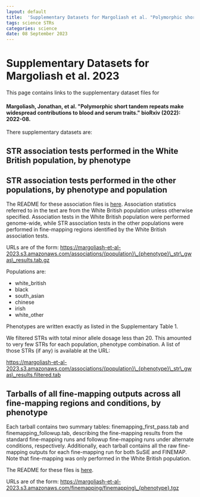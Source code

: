 ```yaml
---
layout: default
title:  'Supplementary Datasets for Margoliash et al. "Polymorphic short tandem repeats make widespread contributions to blood and serum traits"'
tags: science STRs
categories: science
date: 08 September 2023
---
```


# Supplementary Datasets for Margoliash et al. 2023

This page contains links to the supplementary dataset files for 

#### Margoliash, Jonathan, et al. "Polymorphic short tandem repeats make widespread contributions to blood and serum traits." bioRxiv (2022): 2022-08.

There supplementary datasets are:

## STR association tests performed in the White British population, by phenotype
## STR association tests performed in the other populations, by phenotype and population

The README for these association files is [here](https://gymreklab.com/2023/Margoliash/et/al/GWAS/README.html).
Association statistics referred to in the text are from the White British population unless otherwise specified. Association tests
in the White British population were performed genome-wide, while STR association tests in the other populations were performed in 
fine-mapping regions identified by the White British association tests.

URLs are of the form: https://margoliash-et-al-2023.s3.amazonaws.com/associations/{population}\_{phenotype}\_str\_gwas\_results.tab.gz

Populations are:

* white\_british
* black
* south\_asian
* chinese
* irish
* white\_other

Phenotypes are written exactly as listed in the Supplementary Table 1.

We filtered STRs with total minor allele dosage less than 20. This amounted to very few STRs for each population, phenotype combination.
A list of those STRs (if any) is available at the URL: 

https://margoliash-et-al-2023.s3.amazonaws.com/associations/{population}\_{phenotype}\_str\_gwas\_results.filtered.tab

## Tarballs of all fine-mapping outputs across all fine-mapping regions and conditions, by phenotype

Each tarball contains two summary tables: finemapping\_first\_pass.tab and finemapping\_followup.tab, describing the fine-mapping results
from the standard fine-mapping runs and followup fine-mapping runs under alternate conditions, respectively. Additionally,
each tarball contains all the raw fine-mapping outputs for each fine-mapping run for both SuSiE and FINEMAP. Note that
fine-mapping was only performed in the White British population.

The README for these files is [here](https://gymreklab.com/2023/Margoliash/et/al/finemapping/README.html).

URLs are of the form: https://margoliash-et-al-2023.s3.amazonaws.com/finemapping/finemapping\_{phenotype}.tgz
